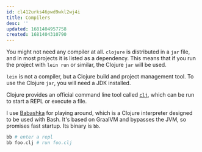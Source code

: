 ```yaml
---
id: cl412urks46pwd9wkl2wj4i
title: Compilers
desc: ''
updated: 1681404957758
created: 1681404310790
---
```


You might not need any compiler at all. `clojure` is distributed in a `jar` file, and in most projects it is listed as a dependency. This means that if you run the project with `lein run` or similar, the Clojure `jar` will be used. 

`lein` is not a compiler, but a Clojure build and project management tool. To use the Clojure `jar`, you will need a JDK installed.

Clojure provides an official command line tool called [`clj`](https://clojure.org/guides/deps_and_cli), which can be run to start a REPL or execute a file. 

I use [Babashka](https://github.com/babashka/babashka) for playing around, which is a Clojure interpreter designed to be used with Bash. It's based on GraalVM and bypasses the JVM, so promises fast startup. Its binary is `bb`. 

```bash
bb # enter a repl
bb foo.clj # run foo.clj
```